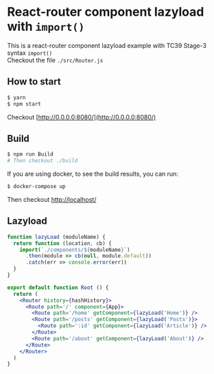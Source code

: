 # React-router component lazyload with `import()`

This is a react-router component lazyload example with TC39 Stage-3 syntax `import()`  
Checkout the file `./src/Router.js`

## How to start

```bash
$ yarn
$ npm start
```

Checkout [http://0.0.0.0:8080/](http://0.0.0.0:8080/)

## Build

```bash
$ npm run Build
# Then checkout ./build
```

If you are using docker, to see the build results, you can run:

```bash
$ docker-compose up
```

Then checkout [http://localhost/](http://localhost/)

## Lazyload

```jsx
function lazyLoad (moduleName) {
  return function (location, cb) {
    import(`./components/${moduleName}`)
      .then(module => cb(null, module.default))
      .catch(err => console.error(err))
  }
}

export default function Root () {
  return (
    <Router history={hashHistory}>
      <Route path='/' component={App}>
        <Route path='/home' getComponent={lazyLoad('Home')} />
        <Route path='/posts' getComponent={lazyLoad('Posts')}>
          <Route path=':id' getComponent={lazyLoad('Article')} />
        </Route>
        <Route path='/about' getComponent={lazyLoad('About')} />
      </Route>
    </Router>
  )
}
```

